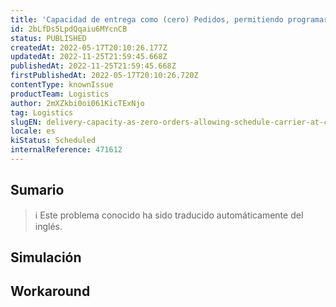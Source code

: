 ```yaml
---
title: 'Capacidad de entrega como (cero) Pedidos, permitiendo programar al Transportista en la Caja'
id: 2bLfDs5LpdQqaiu6MYcnCB
status: PUBLISHED
createdAt: 2022-05-17T20:10:26.177Z
updatedAt: 2022-11-25T21:59:45.668Z
publishedAt: 2022-11-25T21:59:45.668Z
firstPublishedAt: 2022-05-17T20:10:26.720Z
contentType: knownIssue
productTeam: Logistics
author: 2mXZkbi0oi061KicTExNjo
tag: Logistics
slugEN: delivery-capacity-as-zero-orders-allowing-schedule-carrier-at-checkout
locale: es
kiStatus: Scheduled
internalReference: 471612
---
```


## Sumario

>ℹ️ Este problema conocido ha sido traducido automáticamente del inglés.



## Simulación



## Workaround



